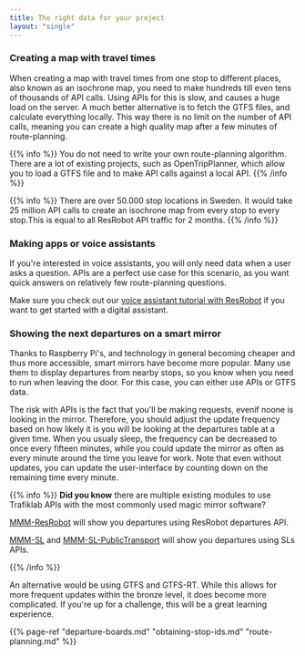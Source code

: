 ```yaml
---
title: The right data for your project
layout: "single"
---
```



### Creating a map with travel times

When creating a map with travel times from one stop to different places, also known as an isochrone map, you need to
make hundreds till even tens of thousands of API calls. Using APIs for this is slow, and causes a huge load on the
server. A much better alternative is to fetch the GTFS files, and calculate everything locally. This way there is no
limit on the number of API calls, meaning you can create a high quality map after a few minutes of route-planning.

{{% info %}} You do not need to write your own route-planning algorithm. There are a lot of existing projects, such as
OpenTripPlanner, which allow you to load a GTFS file and to make API calls against a local API. {{% /info %}}

{{% info %}} There are over 50.000 stop locations in Sweden. It would take 25 million API calls to create an isochrone
map from every stop to every stop.This is equal to all ResRobot API traffic for 2 months. {{% /info %}}

### Making apps or voice assistants

If you're interested in voice assistants, you will only need data when a user asks a question. APIs are a perfect use
case for this scenario, as you want quick answers on relatively few route-planning questions.

Make sure you check out our [voice assistant tutorial with ResRobot](/docs/example-solutions/voice-assistant) if you
want to get started with a digital assistant.

### Showing the next departures on a smart mirror

Thanks to Raspberry Pi's, and technology in general becoming cheaper and thus more accessible, smart mirrors have become
more popular. Many use them to display departures from nearby stops, so you know when you need to run when leaving the
door. For this case, you can either use APIs or GTFS data.

The risk with APIs is the fact that you'll be making requests, evenif noone is looking in the mirror. Therefore, you
should adjust the update frequency based on how likely it is you will be looking at the departures table at a given
time. When you usualy sleep, the frequency can be decreased to once every fifteen minutes, while you could update the
mirror as often as every minute around the time you leave for work. Note that even without updates, you can update the
user-interface by counting down on the remaining time every minute.

{{% info %}}
**Did you know** there are multiple existing modules to use Trafiklab APIs with the most commonly used magic mirror
software?

[MMM-ResRobot](https://github.com/Alvinger/MMM-ResRobot) will show you departures using ResRobot departures API.

[MMM-SL](https://github.com/teppos/MMM-SL)
and [MMM-SL-PublicTransport](https://github.com/boghammar/MMM-SL-PublicTransport) will show you departures using SLs
APIs.

{{% /info %}}

An alternative would be using GTFS and GTFS-RT. While this allows for more frequent updates within the bronze level, it
does become more complicated. If you're up for a challenge, this will be a great learning experience.

{{% page-ref "departure-boards.md" "obtaining-stop-ids.md" "route-planning.md" %}}